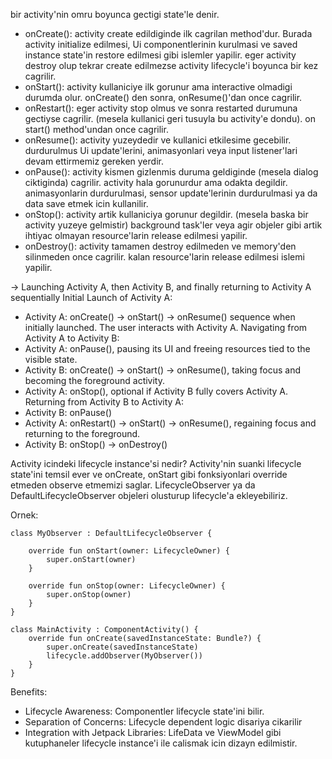 bir activity'nin omru boyunca gectigi state'le denir. 
- onCreate(): activity create edildiginde ilk cagrilan method'dur. Burada activity initialize edilmesi, Ui componentlerinin kurulmasi ve saved instance state'in restore edilmesi gibi islemler yapilir. eger activity destroy olup tekrar create edilmezse activity lifecycle'i boyunca bir kez cagrilir.
- onStart(): activity kullaniciye ilk gorunur ama interactive olmadigi durumda olur. onCreate() den sonra, onResume()'dan once cagrilir.
- onRestart(): eger activity stop olmus ve sonra restarted durumuna gectiyse cagrilir. (mesela kullanici geri tusuyla bu activity'e dondu). on start() method'undan once cagrilir.
- onResume(): activity yuzeydedir ve kullanici etkilesime gecebilir. durdurulmus Ui update'lerini, animasyonlari veya input listener'lari devam ettirmemiz gereken yerdir.
- onPause(): activity kismen gizlenmis duruma geldiginde (mesela dialog ciktiginda) cagrilir. activity hala gorunurdur ama odakta degildir. animasyonlarin durdurulmasi, sensor update'lerinin durdurulmasi ya da data save etmek icin kullanilir.
- onStop(): activity artik kullaniciya gorunur degildir. (mesela baska bir activity yuzeye gelmistir) background task'ler veya agir objeler gibi artik ihtiyac olmayan resource'larin release edilmesi yapilir.
- onDestroy(): activity tamamen destroy edilmeden ve memory'den silinmeden once cagrilir. kalan resource'larin release edilmesi islemi yapilir.

->  Launching Activity A, then Activity B, and finally returning to Activity A sequentially
Initial Launch of Activity A:
- Activity A: onCreate() -> onStart() -> onResume() sequence when initially launched. The user interacts with Activity A.
Navigating from Activity A to Activity B:
 - Activity A: onPause(), pausing its UI and freeing resources tied to the visible state.
 - Activity B: onCreate() -> onStart() -> onResume(), taking focus and becoming the foreground activity.
 - Activity A: onStop(), optional if Activity B fully covers Activity A.
Returning from Activity B to Activity A:
- Activity B: onPause()
- Activity A: onRestart() -> onStart() -> onResume(), regaining focus and returning to the foreground.
- Activity B: onStop() -> onDestroy()

Activity icindeki lifecycle instance'si nedir?
Activity'nin suanki lifecycle state'ini temsil ever ve onCreate, onStart gibi fonksiyonlari override etmeden observe etmemizi saglar.
LifecycleObserver ya da DefaultLifecycleObserver objeleri olusturup lifecycle'a ekleyebiliriz.

Ornek: 

	class MyObserver : DefaultLifecycleObserver { 
		
		override fun onStart(owner: LifecycleOwner) {
			super.onStart(owner) 
		} 
		
		override fun onStop(owner: LifecycleOwner) {
			super.onStop(owner)
		} 
	}
	
	class MainActivity : ComponentActivity() {
		override fun onCreate(savedInstanceState: Bundle?) {
			super.onCreate(savedInstanceState)
			lifecycle.addObserver(MyObserver())
		}
	}

Benefits: 
- Lifecycle Awareness: Componentler lifecycle state'ini bilir.
- Separation of Concerns: Lifecycle dependent logic disariya cikarilir
-  Integration with Jetpack Libraries: LifeData ve ViewModel gibi kutuphaneler lifecycle instance'i ile calismak icin dizayn edilmistir.